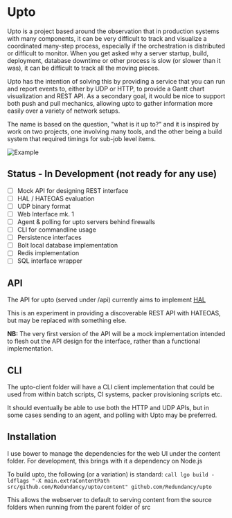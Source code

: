# Upto

Upto is a project based around the observation that in production systems with
many components, it can be very difficult to track and visualize a coordinated
many-step process, especially if the orchestration is distributed or difficult
to monitor. When you get asked why a server startup, build,
deployment, database downtime or other process is slow (or slower than it was),
it can be difficult to track all the moving pieces.

Upto has the intention of solving this by providing a service that you can run and
report events to, either by UDP or HTTP, to provide a Gantt chart visualization and REST API.
As a secondary goal, it would be nice to support both push and pull mechanics,
allowing upto to gather information more easily over a variety of network setups.

The name is based on the question, "what is it up to?" and it is inspired by work
on two projects, one involving many tools, and the other being a build system that
required timings for sub-job level items.

![Example](Redundancy.github.com/upto/content/example.png)

## Status - In Development (not ready for any use)
- [ ] Mock API for designing REST interface
 - [ ] HAL / HATEOAS evaluation
- [ ] UDP binary format
- [ ] Web Interface mk. 1
- [ ] Agent & polling for upto servers behind firewalls
- [ ] CLI for commandline usage
- [ ] Persistence interfaces
 - [ ] Bolt local database implementation
 - [ ] Redis implementation
 - [ ] SQL interface wrapper

## API

The API for upto (served under /api) currently aims to implement
[HAL](http://stateless.co/hal_specification.html)

This is an experiment in providing a discoverable REST API with HATEOAS,
but may be replaced with something else.

**NB:** The very first version of the API will be a mock implementation intended to
flesh out the API design for the interface, rather than a functional implementation.

## CLI

The upto-client folder will have a CLI client implementation that could be used
from within batch scripts, CI systems, packer provisioning scripts etc.

It should eventually be able to use both the HTTP and UDP APIs, but in some cases
sending to an agent, and polling with Upto may be preferred.

## Installation

I use bower to manage the dependencies for the web UI under the content folder.
For development, this brings with it a dependency on Node.js

To build upto, the following (or a variation) is standard:
`call lgo build -ldflags "-X main.extraContentPath src/github.com/Redundancy/upto/content" github.com/Redundancy/upto`

This allows the webserver to default to serving content from the source folders when running from the parent folder of src
